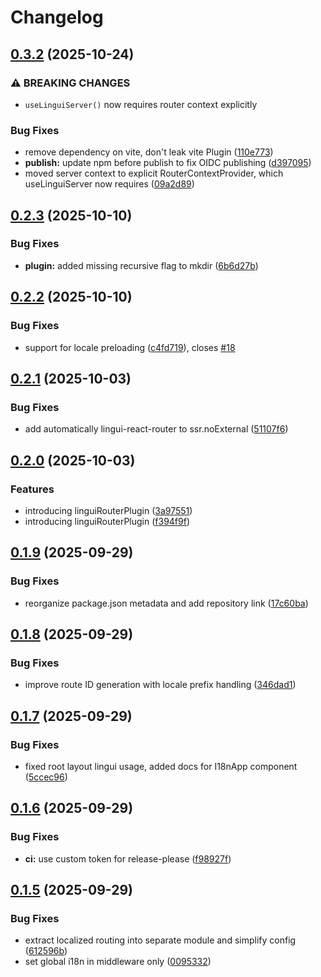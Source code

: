 # Changelog

## [0.3.2](https://github.com/mdvorak/lingui-react-router/compare/v0.3.1...v0.3.2) (2025-10-24)

### ⚠ BREAKING CHANGES

- `useLinguiServer()` now requires router context explicitly

### Bug Fixes

* remove dependency on vite, don't leak vite Plugin ([110e773](https://github.com/mdvorak/lingui-react-router/commit/110e773d72d4f3616d9b1350922abd998e15ee8a))
* **publish:** update npm before publish to fix OIDC publishing ([d397095](https://github.com/mdvorak/lingui-react-router/commit/d39709536d31ba8001c7ee1eb8bf5ed8bafe0221))
* moved server context to explicit RouterContextProvider, which useLinguiServer now requires ([09a2d89](https://github.com/mdvorak/lingui-react-router/commit/09a2d89ea4ab310a16c435c688e160867cd44c21))

## [0.2.3](https://github.com/mdvorak/lingui-react-router/compare/v0.2.2...v0.2.3) (2025-10-10)


### Bug Fixes

* **plugin:** added missing recursive flag to mkdir ([6b6d27b](https://github.com/mdvorak/lingui-react-router/commit/6b6d27bf45417407eaae1eff3ad69370ff4b741a))

## [0.2.2](https://github.com/mdvorak/lingui-react-router/compare/v0.2.1...v0.2.2) (2025-10-10)


### Bug Fixes

* support for locale preloading ([c4fd719](https://github.com/mdvorak/lingui-react-router/commit/c4fd719053df2a3beba668fe6e517bbf805c18ac)), closes [#18](https://github.com/mdvorak/lingui-react-router/issues/18)

## [0.2.1](https://github.com/mdvorak/lingui-react-router/compare/v0.2.0...v0.2.1) (2025-10-03)


### Bug Fixes

* add automatically lingui-react-router to ssr.noExternal ([51107f6](https://github.com/mdvorak/lingui-react-router/commit/51107f69d2ebc5f02be451625be6bec742d46ee6))

## [0.2.0](https://github.com/mdvorak/lingui-react-router/compare/v0.1.9...v0.2.0) (2025-10-03)


### Features

* introducing linguiRouterPlugin ([3a97551](https://github.com/mdvorak/lingui-react-router/commit/3a97551f2c70166c0f57c80b2c5d4cfb84b445ef))
* introducing linguiRouterPlugin ([f394f9f](https://github.com/mdvorak/lingui-react-router/commit/f394f9ff924bf95dc2daf2e74bdb7e5ba2670277))

## [0.1.9](https://github.com/mdvorak/lingui-react-router/compare/v0.1.8...v0.1.9) (2025-09-29)


### Bug Fixes

* reorganize package.json metadata and add repository link ([17c60ba](https://github.com/mdvorak/lingui-react-router/commit/17c60ba0ee4a49b692cd2fd4413a419edcdf2ae7))

## [0.1.8](https://github.com/mdvorak/lingui-react-router/compare/v0.1.7...v0.1.8) (2025-09-29)


### Bug Fixes

* improve route ID generation with locale prefix handling ([346dad1](https://github.com/mdvorak/lingui-react-router/commit/346dad16a7c92572d641a4cdef427d1b3e01b25a))

## [0.1.7](https://github.com/mdvorak/lingui-react-router/compare/v0.1.6...v0.1.7) (2025-09-29)


### Bug Fixes

* fixed root layout lingui usage, added docs for I18nApp component ([5ccec96](https://github.com/mdvorak/lingui-react-router/commit/5ccec96b416964897a9e96e7fe1ed5dc6fc6061e))

## [0.1.6](https://github.com/mdvorak/lingui-react-router/compare/v0.1.5...v0.1.6) (2025-09-29)


### Bug Fixes

* **ci:** use custom token for release-please ([f98927f](https://github.com/mdvorak/lingui-react-router/commit/f98927f29e27ad45f58e4bacf9b2842ad6ecc1d0))

## [0.1.5](https://github.com/mdvorak/lingui-react-router/compare/v0.1.4...v0.1.5) (2025-09-29)


### Bug Fixes

* extract localized routing into separate module and simplify config ([612596b](https://github.com/mdvorak/lingui-react-router/commit/612596b24c762a13c57219b8a0fa84e222939ab8))
* set global i18n in middleware only ([0095332](https://github.com/mdvorak/lingui-react-router/commit/00953328509533de21828a1a1c5d064521508ad6))
